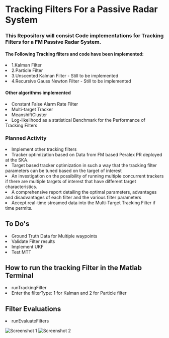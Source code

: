 # Tracking Filters For a Passive Radar System

### This Repository will consist Code implementations for Tracking Filters for a FM Passive Radar System.<br>


#### The Following Tracking filters and code have been implemented:
<li>1.Kalman Filter</li>
<li>2.Particle Filter  </li>
<li>3.Unscented Kalman Filter - Still to be implemented</li>
<li>4.Recursive Gauss Newton Filter - Still to be implemented</li>



#### Other algorithms implemented
<li>Constant False Alarm Rate Filter </li>
<li>Multi-target Tracker</li>
<li>MeanshiftCluster</li>
<li>Log-likelihood as a statistical Benchmark for the Performance of Tracking Filters </li>

### Planned Activity
<li>Implement other tracking filters </li>
<li>Tracker optimization based on Data from FM based Peralex PR deployed at the SKA.</li>
<li>Target based tracker optimization in such a way that the tracking filter parameters can be tuned based on the target of interest</li>
<li>An investigation on the possibility of running multiple concurrent trackers if there are multiple targets of interest that have different target characteristics.</li>
<li>A comprehensive report detailing the optimal parameters, advantages and disadvantages of each filter and the various filter parameters</li>
<li>Accept real-time streamed data into the Multi-Target Tracking Filter if time permits.</li>

## To Do's
<li>Ground Truth Data for Multiple waypoints</li>
<li>Validate Filter results</li>
<li>Implement UKF</li>
<li>Test MTT</li>

## How to run the tracking Filter in the Matlab Terminal
<li> runTrackingFilter </li>
<li> Enter the filterType:  1 for Kalman and 2 for Particle filter </li>


## Filter Evaluations
<li> runEvaluateFilters </li>

![Screenshot 1](https://github.com/itumeleng96/trackingFilters/blob/main/FilterEvaluationsLogLikelihood.png)
![Screenshot 2](https://github.com/itumeleng96/trackingFilters/blob/main/FilterEvaluationErrors.png)
